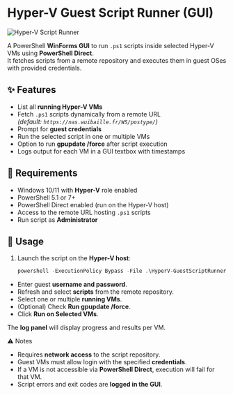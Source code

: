 # Hyper-V Guest Script Runner (GUI)

![Hyper-V Script Runner](readme.png)

A PowerShell **WinForms GUI** to run `.ps1` scripts inside selected Hyper-V VMs using **PowerShell Direct**.  
It fetches scripts from a remote repository and executes them in guest OSes with provided credentials.

## ✨ Features
- List all **running Hyper-V VMs**
- Fetch `.ps1` scripts dynamically from a remote URL  
  *(default: `https://nas.wuibaille.fr/WS/postype/`)*  
- Prompt for **guest credentials**
- Run the selected script in one or multiple VMs
- Option to run **gpupdate /force** after script execution
- Logs output for each VM in a GUI textbox with timestamps

## 📌 Requirements
- Windows 10/11 with **Hyper-V** role enabled
- PowerShell 5.1 or 7+
- PowerShell Direct enabled (run on the Hyper-V host)
- Access to the remote URL hosting `.ps1` scripts
- Run script as **Administrator**

## 🚀 Usage
1. Launch the script on the **Hyper-V host**:
   ```powershell
   powershell -ExecutionPolicy Bypass -File .\HyperV-GuestScriptRunner.ps1
   ```


- Enter guest **username and password**.  
- Refresh and select **scripts** from the remote repository.  
- Select one or multiple **running VMs**.  
- (Optional) Check **Run gpupdate /force**.  
- Click **Run on Selected VMs**.  

The **log panel** will display progress and results per VM.  

⚠️ Notes

- Requires **network access** to the script repository.  
- Guest VMs must allow login with the specified **credentials**.  
- If a VM is not accessible via **PowerShell Direct**, execution will fail for that VM.  
- Script errors and exit codes are **logged in the GUI**.   